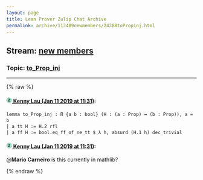```yaml
---
layout: page
title: Lean Prover Zulip Chat Archive 
permalink: archive/113489newmembers/24388toPropinj.html
---
```


## Stream: [new members](index.html)
### Topic: [to_Prop_inj](24388toPropinj.html)

---


{% raw %}
#### [![Click to go to Zulip](../../assets/img/zulip2.png) Kenny Lau (Jan 11 2019 at 11:31)](https://leanprover.zulipchat.com/#narrow/stream/113489-new%20members/topic/to_Prop_inj/near/154908038):
```lean
lemma to_Prop_inj : Π {a b : bool} (H : (a : Prop) ↔ (b : Prop)), a = b
| a tt H := H.2 rfl
| a ff H := bool.eq_ff_of_ne_tt $ λ h, absurd (H.1 h) dec_trivial
```

#### [![Click to go to Zulip](../../assets/img/zulip2.png) Kenny Lau (Jan 11 2019 at 11:31)](https://leanprover.zulipchat.com/#narrow/stream/113489-new%20members/topic/to_Prop_inj/near/154908043):
@**Mario Carneiro** is this currently in mathlib?


{% endraw %}
